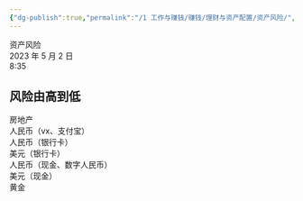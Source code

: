 ```yaml
---
{"dg-publish":true,"permalink":"/1 工作与赚钱/赚钱/理财与资产配置/资产风险/","title":"资产风险"}
---
```



资产风险  
2023 年 5 月 2 日  
8:35

## 风险由高到低
房地产  
人民币（vx、支付宝）  
人民币（银行卡）  
美元（银行卡）  
人民币（现金、数字人民币）  
美元（现金）  
黄金

